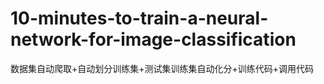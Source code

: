 # 10-minutes-to-train-a-neural-network-for-image-classification
数据集自动爬取+自动划分训练集+测试集训练集自动化分+训练代码+调用代码
